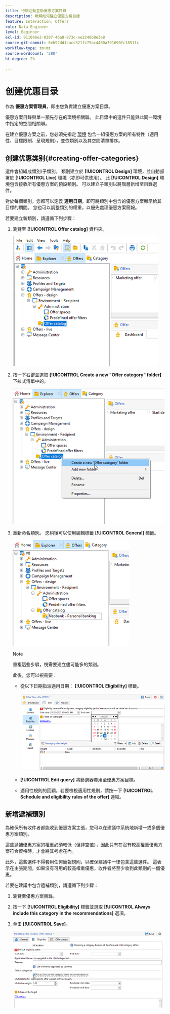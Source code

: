 ```yaml
---
title: 行銷活動互動優惠方案目錄
description: 瞭解如何建立優惠方案目錄
feature: Interaction, Offers
role: Data Engineer
level: Beginner
exl-id: 911096e2-0307-46a8-873c-ee2248b8e3e8
source-git-commit: 8eb92dd1cacc321fc79ac4480a791690fc18511c
workflow-type: tm+mt
source-wordcount: '380'
ht-degree: 2%

---
```


# 创建优惠目录

作為 **優惠方案管理員**，即由您負責建立優惠方案目錄。

優惠方案目錄與單一預先存在的環境相關聯。 此目錄中的選件只能與此同一環境中指定的空間相關聯。

在建立優惠方案之前，您必須先指定 [環境](interaction-env.md) 包含一組優惠方案的所有特性（適用性、目標限制、呈現規則），並依類別以及其空間清單排序。

## 创建优惠类别{#creating-offer-categories}

選件會組織成類別/子類別。 類別建立於 **[!UICONTROL Design]** 環境，並自動部署於 **[!UICONTROL Live]** 環境（亦即可供使用）。 此 **[!UICONTROL Design]** 環境包含接收所有優惠方案的預設類別。 可以建立子類別以將階層新增至目錄選件。

對於每個類別，您都可以定義 **適用日期**，即可將類別中包含的優惠方案顯示給其目標的期間。 您也可以調整類別的權重，以優先處理優惠方案簡報。

若要建立新類別，請遵循下列步驟：

1. 瀏覽至 **[!UICONTROL Offer catalog]** 資料夾。

   ![](assets/offer_cat_create_001.png)

1. 按一下右鍵並選取 **[!UICONTROL Create a new "Offer category" folder]** 下拉式清單中的。

   ![](assets/offer_cat_create_002.png)

1. 重新命名類別。 您稍後可以使用編輯標籤 **[!UICONTROL General]** 標籤。

   ![](assets/offer_cat_create_003.png)

   >[!NOTE]
   >
   >重複這些步驟，視需要建立儘可能多的類別。

   此後，您可以視需要：

   * 從以下日期指派適用日期： **[!UICONTROL Eligibility]** 標籤。

      ![](assets/offer_cat_create_004.png)

   * **[!UICONTROL Edit query]** 將篩選器套用至優惠方案目標。

   * 適用性規則的回顧。若要檢視適用性規則，請按一下 **[!UICONTROL Schedule and eligibility rules of the offer]** 連結。

## 新增遞補類別

為確保所有收件者都能收到優惠方案主張，您可以在建議中系統地新增一或多個優惠方案類別。

這些遞補優惠方案的權重必須較低（但非空值），因此只有在沒有較高權重優惠方案符合資格時，才會將其考慮在內。

此外，這些選件不得套用任何簡報規則，以確保建議中一律包含這些選件。 這表示在主張期間，如果沒有可用的較高權重優惠，收件者將至少收到此類別的一個優惠。

若要在建議中包含遞補類別，請遵循下列步驟：

1. 瀏覽至優惠方案目錄。
1. 按一下 **[!UICONTROL Eligibility]** 標籤並選取 **[!UICONTROL Always include this category in the recommendations]** 選項。
1. 单击 **[!UICONTROL Save]**。

   ![](assets/offer_cat_default_001.png)
